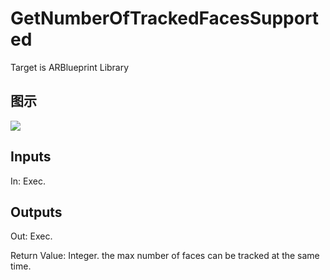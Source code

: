 # GetNumberOfTrackedFacesSupported

Target is ARBlueprint Library

## 图示

![]($-20221218-17563356.png)

## Inputs

In: Exec.  

## Outputs

Out: Exec.

Return Value: Integer. the max number of faces can be tracked at the same time.

